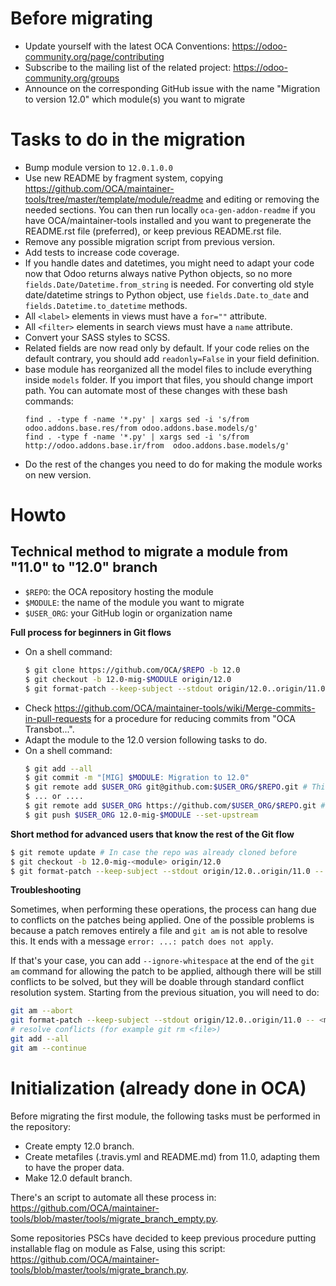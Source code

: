 # Before migrating

* Update yourself with the latest OCA Conventions: https://odoo-community.org/page/contributing
* Subscribe to the mailing list of the related project: https://odoo-community.org/groups
* Announce on the corresponding GitHub issue with the name "Migration to version 12.0" which module(s) you want to migrate

# Tasks to do in the migration

* Bump module version to `12.0.1.0.0`
* Use new README by fragment system, copying https://github.com/OCA/maintainer-tools/tree/master/template/module/readme and editing or removing the needed sections. You can then run locally `oca-gen-addon-readme` if you have OCA/maintainer-tools installed and you want to pregenerate the README.rst file (preferred), or keep previous README.rst file.
* Remove any possible migration script from previous version.
* Add tests to increase code coverage.
* If you handle dates and datetimes, you might need to adapt your code now that Odoo returns always native Python objects, so no more `fields.Date/Datetime.from_string` is needed. For converting old style date/datetime strings to Python object, use `fields.Date.to_date` and `fields.Datetime.to_datetime` methods. 
* All `<label>` elements in views must have a `for=""` attribute.
* All `<filter>` elements in search views must have a `name` attribute.
* Convert your SASS styles to SCSS.
* Related fields are now read only by default. If your code relies on the default contrary, you should add `readonly=False` in your field definition.
* base module has reorganized all the model files to include everything inside `models` folder. If you import that files, you should change import path. You can automate most of these changes with these bash commands:
  ```
  find . -type f -name '*.py' | xargs sed -i 's/from odoo.addons.base.res/from odoo.addons.base.models/g'
  find . -type f -name '*.py' | xargs sed -i 's/from http://odoo.addons.base.ir/from  odoo.addons.base.models/g'
  ```
* Do the rest of the changes you need to do for making the module works on new version.


# Howto

## Technical method to migrate a module from "11.0" to "12.0" branch

* `$REPO`: the OCA repository hosting the module
* `$MODULE`: the name of the module you want to migrate
* `$USER_ORG`: your GitHub login or organization name

**Full process for beginners in Git flows**

* On a shell command:
  ```bash
  $ git clone https://github.com/OCA/$REPO -b 12.0
  $ git checkout -b 12.0-mig-$MODULE origin/12.0
  $ git format-patch --keep-subject --stdout origin/12.0..origin/11.0 -- $MODULE | git am -3 --keep
  ```
* Check https://github.com/OCA/maintainer-tools/wiki/Merge-commits-in-pull-requests for a procedure for reducing commits from "OCA Transbot...".
* Adapt the module to the 12.0 version following tasks to do.
* On a shell command:
  ```bash
  $ git add --all
  $ git commit -m "[MIG] $MODULE: Migration to 12.0"
  $ git remote add $USER_ORG git@github.com:$USER_ORG/$REPO.git # This mode requires an SSH key in the GitHub account
  $ ... or ....
  $ git remote add $USER_ORG https://github.com/$USER_ORG/$REPO.git # This will required to enter user/password each time
  $ git push $USER_ORG 12.0-mig-$MODULE --set-upstream
  ```

**Short method for advanced users that know the rest of the Git flow**

```bash
$ git remote update # In case the repo was already cloned before
$ git checkout -b 12.0-mig-<module> origin/12.0
$ git format-patch --keep-subject --stdout origin/12.0..origin/11.0 -- <module path> | git am -3 --keep
```

**Troubleshooting**

Sometimes, when performing these operations, the process can hang due to conflicts on the patches being applied. One of the possible problems is because a patch removes entirely a file and `git am` is not able to resolve this. It ends with a message `error: ...: patch does not apply`.

If that's your case, you can add `--ignore-whitespace` at the end of the `git am` command for allowing the patch to be applied, although there will be still conflicts to be solved, but they will be doable through standard conflict resolution system. Starting from the previous situation, you will need to do:

```bash
git am --abort
git format-patch --keep-subject --stdout origin/12.0..origin/11.0 -- <module path> | git am -3 --keep --ignore-whitespace
# resolve conflicts (for example git rm <file>)
git add --all
git am --continue
```

# Initialization (already done in OCA)

Before migrating the first module, the following tasks must be performed in the repository:

* Create empty 12.0 branch.
* Create metafiles (.travis.yml and README.md) from 11.0, adapting them to have the proper data.
* Make 12.0 default branch.

There's an script to automate all these process in: https://github.com/OCA/maintainer-tools/blob/master/tools/migrate_branch_empty.py.

Some repositories PSCs have decided to keep previous procedure putting installable flag on module as False, using this script: https://github.com/OCA/maintainer-tools/blob/master/tools/migrate_branch.py.
